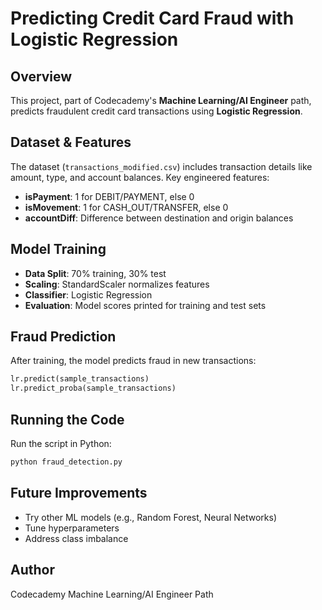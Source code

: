 # Predicting Credit Card Fraud with Logistic Regression

## Overview
This project, part of Codecademy's **Machine Learning/AI Engineer** path, predicts fraudulent credit card transactions using **Logistic Regression**.

## Dataset & Features
The dataset (`transactions_modified.csv`) includes transaction details like amount, type, and account balances. Key engineered features:
- **isPayment**: 1 for DEBIT/PAYMENT, else 0
- **isMovement**: 1 for CASH_OUT/TRANSFER, else 0
- **accountDiff**: Difference between destination and origin balances

## Model Training
- **Data Split**: 70% training, 30% test
- **Scaling**: StandardScaler normalizes features
- **Classifier**: Logistic Regression
- **Evaluation**: Model scores printed for training and test sets

## Fraud Prediction
After training, the model predicts fraud in new transactions:
```python
lr.predict(sample_transactions)
lr.predict_proba(sample_transactions)
```

## Running the Code
Run the script in Python:
```bash
python fraud_detection.py
```

## Future Improvements
- Try other ML models (e.g., Random Forest, Neural Networks)
- Tune hyperparameters
- Address class imbalance

## Author
Codecademy Machine Learning/AI Engineer Path

